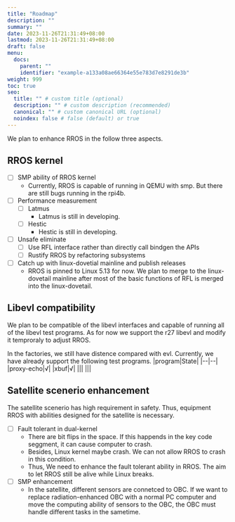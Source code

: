 ```yaml
---
title: "Roadmap"
description: ""
summary: ""
date: 2023-11-26T21:31:49+08:00
lastmod: 2023-11-26T21:31:49+08:00
draft: false
menu:
  docs:
    parent: ""
    identifier: "example-a133a08ae66364e55e783d7e8291de3b"
weight: 999
toc: true
seo:
  title: "" # custom title (optional)
  description: "" # custom description (recommended)
  canonical: "" # custom canonical URL (optional)
  noindex: false # false (default) or true
---
```


We plan to enhance RROS in the follow three aspects. 

## RROS kernel

- [ ] SMP ability of RROS kernel
  - Currently, RROS is capable of running in QEMU with smp. But there are still bugs running in the rpi4b.
- [ ] Performance measurement 
  - [ ] Latmus 
    - Latmus is still in developing.
  - [ ] Hestic
    - Hestic is still in developing.
- [ ] Unsafe eliminate
   - [ ] Use RFL interface rather than directly call bindgen the APIs
   - [ ] Rustify RROS by refactoring subsystems
- [ ] Catch up with linux-dovetial mainline and publish releases
  - RROS is pinned to Linux 5.13 for now. We plan to merge to the linux-dovetail mainline after most of the basic functions of RFL is merged into the linux-dovetail.


## Libevl compatibility

We plan to be compatible of the libevl interfaces and capable of running all of the libevl test programs.
As for now we support the r27 libevl and modify it temproraly to adjust RROS.

In the factories, we still have distence compared with evl.
Currently, we have already support the following test programs.
|program|State|
|--|--|
|proxy-echo|√|
|xbuf|√|
|||
|||

## Satellite scenerio enhancement

The satellite scenerio has high requirement in safety.
Thus, equipment RROS with abilities designed for the satellite is necessary.

- [ ] Fault tolerant in dual-kernel
  - There are bit flips in the space. If this happends in the key code seggment, it can cause computer to crash. 
  - Besides, Linux kernel maybe crash. We can not allow RROS to crash in this condition.
  - Thus, We need to enhance the fault tolerant ability in RROS. The aim to let RROS still be alive while Linux breaks.
- [ ] SMP enhancement
  - In the satellite, different sensors are connetced to OBC. If we want to replace radiation-enhanced OBC with a normal PC computer and move the computing ability of sensors to the OBC, the OBC must handle different tasks in the sametime.